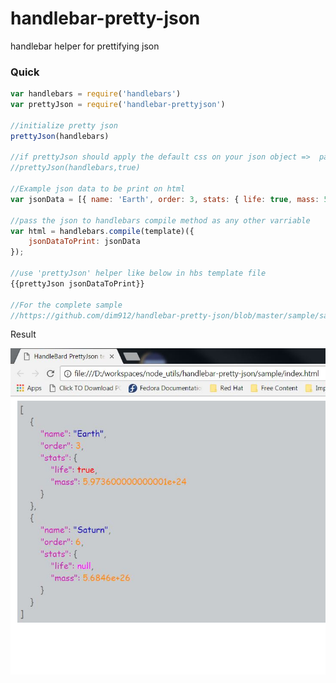 # handlebar-pretty-json
handlebar helper for prettifying json

### Quick

```javascript
var handlebars = require('handlebars')
var prettyJson = require('handlebar-prettyjson')

//initialize pretty json
prettyJson(handlebars)

//if prettyJson should apply the default css on your json object =>  pass second argument as true. You can wirte your own css.
//prettyJson(handlebars,true)

//Example json data to be print on html
var jsonData = [{ name: 'Earth', order: 3, stats: { life: true, mass: 5.9736 * Math.pow(10, 24) } }, { name: 'Saturn', order: 6, stats: { life: null, mass: 568.46 * Math.pow(10, 24) } }];

//pass the json to handlebars compile method as any other varriable
var html = handlebars.compile(template)({
    jsonDataToPrint: jsonData
});

//use 'prettyJson' helper like below in hbs template file
{{prettyJson jsonDataToPrint}}

//For the complete sample
//https://github.com/dim912/handlebar-pretty-json/blob/master/sample/sample.js


```
Result

![alt text](https://github.com/dim912/handlebar-pretty-json/blob/master/sample/result.JPG "Result on html page")





